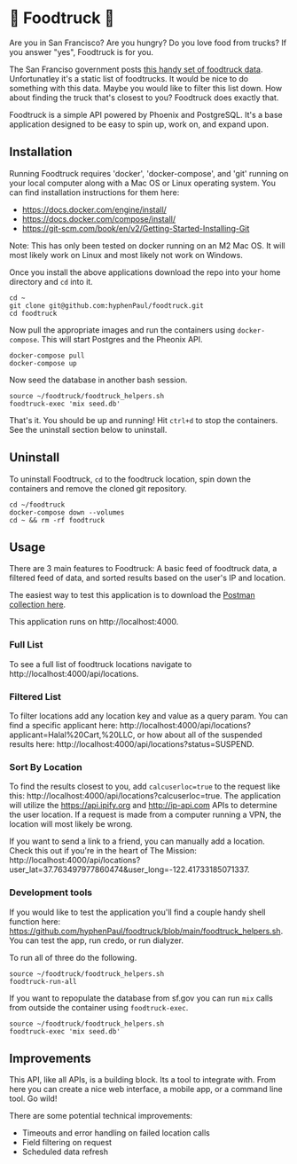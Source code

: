 # 🍱 Foodtruck 🚚

Are you in San Francisco? Are you hungry? Do you love food from trucks? If you answer "yes", Foodtruck is for you.

The San Franciso government posts [this handy set of foodtruck data](https://data.sfgov.org/Economy-and-Community/Mobile-Food-Facility-Permit/rqzj-sfat/data). Unfortunatley it's a
static list of foodtrucks. It would be nice to do something with this data. Maybe you would like to filter this list down. How about finding the truck that's closest to you? Foodtruck
does exactly that.

Foodtruck is a simple API powered by Phoenix and PostgreSQL. It's a base application designed to be easy to spin up, work on, and expand upon.

## Installation

Running Foodtruck requires 'docker', 'docker-compose', and 'git' running on your local computer along with a Mac OS or Linux operating system. You can find installation instructions for them here:

 - https://docs.docker.com/engine/install/
 - https://docs.docker.com/compose/install/
 - https://git-scm.com/book/en/v2/Getting-Started-Installing-Git

Note: This has only been tested on docker running on an M2 Mac OS. It will most likely work on Linux and most likely not work on Windows.

Once you install the above applications download the repo into your home directory and `cd` into it.

```
cd ~
git clone git@github.com:hyphenPaul/foodtruck.git
cd foodtruck
```

Now pull the appropriate images and run the containers using `docker-compose`. This will start Postgres and the Pheonix API.
```
docker-compose pull
docker-compose up
```

Now seed the database in another bash session.
```
source ~/foodtruck/foodtruck_helpers.sh
foodtruck-exec 'mix seed.db'
```

That's it. You should be up and running! Hit `ctrl+d` to stop the containers. See the uninstall section below to uninstall.

## Uninstall

To uninstall Foodtruck, `cd` to the foodtruck location, spin down the containers and remove the cloned git repository.

```
cd ~/foodtruck
docker-compose down --volumes
cd ~ && rm -rf foodtruck
```

## Usage

There are 3 main features to Foodtruck: A basic feed of foodtruck data, a filtered feed of data, and sorted results based on the user's IP and location.

The easiest way to test this application is to download the [Postman collection here](https://github.com/hyphenPaul/foodtruck/blob/main/Foodtruck.postman_collection.json).

This application runs on http://localhost:4000.

### Full List

To see a full list of foodtruck locations navigate to http://localhost:4000/api/locations.

### Filtered List

To filter locations add any location key and value as a query param. You can find a specific applicant here: http://localhost:4000/api/locations?applicant=Halal%20Cart,%20LLC, or how about
all of the suspended results here: http://localhost:4000/api/locations?status=SUSPEND.

### Sort By Location

To find the results closest to you, add `calcuserloc=true` to the request like this: http://localhost:4000/api/locations?calcuserloc=true. The application will utilize the https://api.ipify.org
and http://ip-api.com APIs to determine the user location. If a request is made from a computer running a VPN, the location will most likely be wrong. 

If you want to send a link to a friend, you can manually add a location. Check this out if you're in the heart of The Mission: http://localhost:4000/api/locations?user_lat=37.763497977860474&user_long=-122.41733185071337.

### Development tools

If you would like to test the application you'll find a couple handy shell function here: https://github.com/hyphenPaul/foodtruck/blob/main/foodtruck_helpers.sh. You can test the app, run
credo, or run dialyzer.

To run all of three do the following.
```
source ~/foodtruck/foodtruck_helpers.sh
foodtruck-run-all
```

If you want to repopulate the database from sf.gov you can run `mix` calls from outside the container using `foodtruck-exec`.
```
source ~/foodtruck/foodtruck_helpers.sh
foodtruck-exec 'mix seed.db'
```

## Improvements

This API, like all APIs, is a building block. Its a tool to integrate with. From here you can create a nice web interface, a mobile app, or a command line tool. Go wild!

There are some potential technical improvements:
- Timeouts and error handling on failed location calls
- Field filtering on request
- Scheduled data refresh

